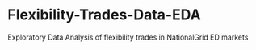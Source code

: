 # Flexibility-Trades-Data-EDA
Exploratory Data Analysis of flexibility trades in NationalGrid ED markets
